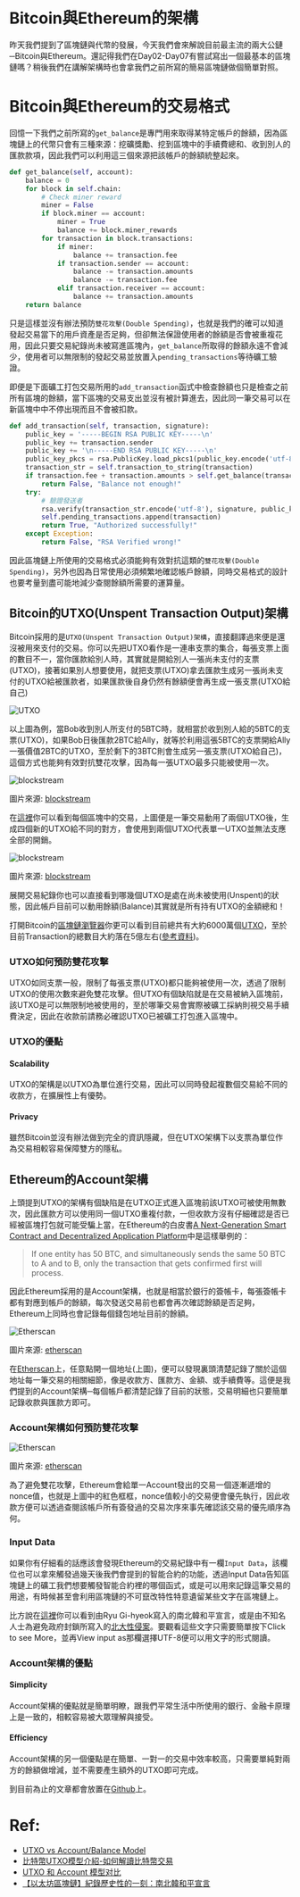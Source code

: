 # Bitcoin與Ethereum的架構

昨天我們提到了區塊鏈與代幣的發展，今天我們會來解說目前最主流的兩大公鏈─Bitcoin與Ethereum。還記得我們在Day02-Day07有嘗試寫出一個最基本的區塊鏈嗎？稍後我們在講解架構時也會拿我們之前所寫的簡易區塊鏈做個簡單對照。

# Bitcoin與Ethereum的交易格式

回憶一下我們之前所寫的`get_balance`是專門用來取得某特定帳戶的餘額，因為區塊鏈上的代幣只會有三種來源：挖礦獎勵、挖到區塊中的手續費總和、收到別人的匯款款項，因此我們可以利用這三個來源把該帳戶的餘額統整起來。

```python
def get_balance(self, account):
    balance = 0
    for block in self.chain:
        # Check miner reward
        miner = False
        if block.miner == account:
            miner = True
            balance += block.miner_rewards
        for transaction in block.transactions:
            if miner:
                balance += transaction.fee
            if transaction.sender == account:
                balance -= transaction.amounts
                balance -= transaction.fee
            elif transaction.receiver == account:
                balance += transaction.amounts
    return balance
```

只是這樣並沒有辦法預防`雙花攻擊(Double Spending)`，也就是我們的確可以知道發起交易當下的用戶資產是否足夠，但卻無法保證使用者的餘額是否會被重複花用，因此只要交易紀錄尚未被寫進區塊內，`get_balance`所取得的餘額永遠不會減少，使用者可以無限制的發起交易並放置入`pending_transactions`等待礦工驗證。

即便是下面礦工打包交易所用的`add_transaction`函式中檢查餘額也只是檢查之前所有區塊的餘額，當下區塊的交易支出並沒有被計算進去，因此同一筆交易可以在新區塊中中不停出現而且不會被扣款。

```python
def add_transaction(self, transaction, signature):
    public_key = '-----BEGIN RSA PUBLIC KEY-----\n'
    public_key += transaction.sender
    public_key += '\n-----END RSA PUBLIC KEY-----\n'
    public_key_pkcs = rsa.PublicKey.load_pkcs1(public_key.encode('utf-8'))
    transaction_str = self.transaction_to_string(transaction)
    if transaction.fee + transaction.amounts > self.get_balance(transaction.sender):
        return False, "Balance not enough!"
    try:
        # 驗證發送者
        rsa.verify(transaction_str.encode('utf-8'), signature, public_key_pkcs)
        self.pending_transactions.append(transaction)
        return True, "Authorized successfully!"
    except Exception:
        return False, "RSA Verified wrong!"
```

因此區塊鏈上所使用的交易格式必須能夠有效對抗這類的`雙花攻擊(Double Spending)`，另外也因為日常使用必須頻繁地確認帳戶餘額，同時交易格式的設計也要考量到盡可能地減少查閱餘額所需要的運算量。

## Bitcoin的UTXO(Unspent Transaction Output)架構

Bitcoin採用的是`UTXO(Unspent Transaction Output)架構`，直接翻譯過來便是還沒被用來支付的交易。你可以先把UTXO看作是一連串支票的集合，每張支票上面的數目不一，當你匯款給別人時，其實就是開給別人一張尚未支付的支票(UTXO)，接著如果別人想要使用，就把支票(UTXO)拿去匯款生成另一張尚未支付的UTXO給被匯款者，如果匯款後自身仍然有餘額便會再生成一張支票(UTXO給自己)

![UTXO](http://www.lkm543.site/it_iron_man/day26_2.JPG)

以上圖為例，當Bob收到別人所支付的5BTC時，就相當於收到別人給的5BTC的支票(UTXO)，如果Bob日後匯款2BTC給Ally，就等於利用這張5BTC的支票開給Ally一張價值2BTC的UTXO，至於剩下的3BTC則會生成另一張支票(UTXO給自己)，這個方式也能夠有效對抗雙花攻擊，因為每一張UTXO最多只能被使用一次。

![blockstream](http://www.lkm543.site/it_iron_man/day26_3.JPG)

圖片來源: [blockstream](https://blockstream.info)

在[這裡](https://blockstream.info)你可以看到每個區塊中的交易，上圖便是一筆交易動用了兩個UTXO後，生成四個新的UTXO給不同的對方，會使用到兩個UTXO代表單一UTXO並無法支應全部的開銷。

![blockstream](http://www.lkm543.site/it_iron_man/day26_4.jpg)

圖片來源: [blockstream](https://blockstream.info)

展開交易紀錄你也可以直接看到哪幾個UTXO是處在尚未被使用(Unspent)的狀態，因此帳戶目前可以動用餘額(Balance)其實就是所有持有UTXO的金額總和！

打開Bitcoin的[區塊鏈瀏覽器](https://www.blockchain.com/explorer)你更可以看到目前總共有大約6000萬個[UTXO](https://utxo-stats.com/)，至於目前Transaction的總數目大約落在5億左右([參考資料](https://www.quandl.com/data/BCHAIN/NTRAT-Bitcoin-Total-Number-of-Transactions))。

### UTXO如何預防雙花攻擊

UTXO如同支票一般，限制了每張支票(UTXO)都只能夠被使用一次，透過了限制UTXO的使用次數來避免雙花攻擊。但UTXO有個缺陷就是在交易被納入區塊前，該UTXO是可以無限制地被使用的，至於哪筆交易會實際被礦工採納則視交易手續費決定，因此在收款前請務必確認UTXO已被礦工打包進入區塊中。

### UTXO的優點

#### Scalability

UTXO的架構是以UTXO為單位進行交易，因此可以同時發起複數個交易給不同的收款方，在擴展性上有優勢。

#### Privacy

雖然Bitcoin並沒有辦法做到完全的資訊隱藏，但在UTXO架構下以支票為單位作為交易相較容易保障雙方的隱私。

## Ethereum的Account架構

上頭提到UTXO的架構有個缺陷是在UTXO正式進入區塊前該UTXO可被使用無數次，因此匯款方可以使用同一個UTXO重複付款，一但收款方沒有仔細確認是否已經被區塊打包就可能受騙上當，在Ethereum的白皮書[A Next-Generation Smart Contract and Decentralized Application Platform](http://blockchainlab.com/pdf/Ethereum_white_paper-a_next_generation_smart_contract_and_decentralized_application_platform-vitalik-buterin.pdf)中是這樣舉例的：

> If one entity has 50 BTC, and simultaneously sends the same 50 BTC to A and to B, only the transaction that gets confirmed first will process. 

因此Ethereum採用的是Account架構，也就是相當於銀行的簽帳卡，每張簽帳卡都有對應到帳戶的餘額，每次發送交易前也都會再次確認餘額是否足夠，Ethereum上同時也會記錄每個錢包地址目前的餘額。

![Etherscan](http://www.lkm543.site/it_iron_man/day26_5.JPG)

圖片來源: [etherscan](https://etherscan.io/address/0xc88f7666330b4b511358b7742dc2a3234710e7b1)

在[Etherscan](https://etherscan.io/)上，任意點開一個地址(上圖)，便可以發現裏頭清楚記錄了關於這個地址每一筆交易的相關細節，像是收款方、匯款方、金額、或手續費等。這便是我們提到的Account架構─每個帳戶都清楚記錄了目前的狀態，交易明細也只要簡單記錄收款與匯款方即可。

### Account架構如何預防雙花攻擊

![Etherscan](http://www.lkm543.site/it_iron_man/day26_6.JPG)

圖片來源: [etherscan](https://etherscan.io/tx/0x5b9e49b7d8f1a8709ab8f334691c4152ea395ada213159679ff3292f1dcd3a76)

為了避免雙花攻擊，Ethereum會給單一Account發出的交易一個逐漸遞增的nonce值，也就是上圖中的紅色框框，nonce值較小的交易便會優先執行，因此收款方便可以透過查閱該帳戶所有簽發過的交易次序來事先確認該交易的優先順序為何。

### Input Data

如果你有仔細看的話應該會發現Ethereum的交易紀錄中有一欄`Input Data`，該欄位也可以拿來觸發過幾天後我們會提到的智能合約的功能，透過Input Data告知區塊鏈上的礦工我們想要觸發智能合約裡的哪個函式，或是可以用來記錄這筆交易的用途，有時候甚至會利用區塊鏈的不可竄改特性特意遺留某些文字在區塊鏈上。

比方說在[這裡](https://etherscan.io/tx/0xf56d81301da93f71368ad7f8d605648d77be6edb13e8875cf3e5906f38d1b548)你可以看到由Ryu Gi-hyeok寫入的南北韓和平宣言，或是由不知名人士為避免政府封鎖所寫入的[北大性侵案](https://etherscan.io/tx/0x2d6a7b0f6adeff38423d4c62cd8b6ccb708ddad85da5d3d06756ad4d8a04a6a2)。要觀看這些文字只需要簡單按下Click to see More，並再View input as那欄選擇UTF-8便可以用文字的形式閱讀。

### Account架構的優點

#### Simplicity

Account架構的優點就是簡單明瞭，跟我們平常生活中所使用的銀行、金融卡原理上是一致的，相較容易被大眾理解與接受。

#### Efficiency

Account架構的另一個優點是在簡單、一對一的交易中效率較高，只需要單純對兩方的餘額做增減，並不需要產生額外的UTXO即可完成。

到目前為止的文章都會放置在[Github](https://github.com/lkm543/it_iron_man_2019)上。

# Ref:
-  [UTXO vs Account/Balance Model](https://medium.com/@sunflora98/utxo-vs-account-balance-model-5e6470f4e0cf)
- [比特幣UTXO模型介紹-如何解讀比特幣交易](https://steemit.com/cn-cryptocurrency/@antonsteemit/utxo)
- [UTXO 和 Account 模型对比](https://zhuanlan.zhihu.com/p/57272282)
- [【以太坊區塊鏈】紀錄歷史性的一刻：南北韓和平宣言](https://www.blocktempo.com/historic-korean-peace-declaration-recorded-on-ethereum-blockchain/)
